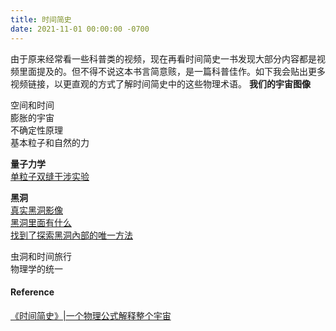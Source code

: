 ```yaml
---
title: 时间简史
date: 2021-11-01 00:00:00 -0700
---    
```

由于原来经常看一些科普类的视频，现在再看时间简史一书发现大部分内容都是视频里面提及的。但不得不说这本书言简意赅，是一篇科普佳作。如下我会贴出更多视频链接，以更直观的方式了解时间简史中的这些物理术语。
**我们的宇宙图像**  
  
空间和时间  
膨胀的宇宙  
不确定性原理  
基本粒子和自然的力  

**量子力学**  
[单粒子双缝干涉实验](https://www.youtube.com/watch?v=cg8GxVVCU4M)  

**黑洞**  
[真实黑洞影像](https://www.youtube.com/watch?v=dECraEv5dfk)   
[黑洞里面有什么](https://www.youtube.com/watch?v=eE4wNPOxmCY)   
[找到了探索黑洞內部的唯一方法](https://www.youtube.com/watch?v=eblocB9LzsA)

虫洞和时间旅行  
物理学的统一  

#### Reference   
[《时间简史》|一个物理公式解释整个宇宙](https://www.youtube.com/watch?v=xanOK6Q5ckc)